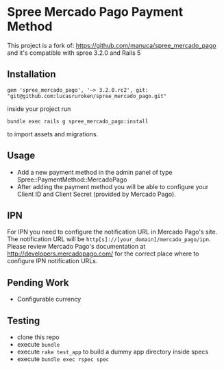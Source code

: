 Spree Mercado Pago Payment Method
=================================

This project is a fork of: https://github.com/manuca/spree_mercado_pago and 
it's compatible with spree 3.2.0 and Rails 5

Installation
------------

```
gem 'spree_mercado_pago', '~> 3.2.0.rc2', git: "git@github.com:lucasruroken/spree_mercado_pago.git"
```

inside your project run

```
bundle exec rails g spree_mercado_pago:install
```

to import assets and migrations.

Usage
-----

- Add a new payment method in the admin panel of type Spree::PaymentMethod::MercadoPago
- After adding the payment method you will be able to configure your Client ID and Client Secret (provided by Mercado Pago).

IPN
---

For IPN you need to configure the notification URL in Mercado Pago's site. The notification URL will be `http[s]://[your_domain]/mercado_pago/ipn`. Please review Mercado Pago's documentation at http://developers.mercadopago.com/ for the correct place where to configure IPN notification URLs.


Pending Work
------------

- Configurable currency

Testing
-------

- clone this repo
- execute `bundle`
- execute `rake test_app` to build a dummy app directory inside specs
- execute `bundle exec rspec spec`
